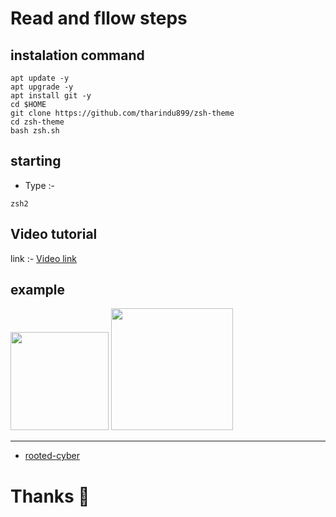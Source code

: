 # Read and fllow steps

## instalation command

```code
apt update -y
apt upgrade -y
apt install git -y
cd $HOME
git clone https://github.com/tharindu899/zsh-theme
cd zsh-theme
bash zsh.sh
```

## starting

- Type :-

 ```zsh2```
 
 ## Video tutorial

link :- [Video link](https://youtu.be/2krTPrMHG80)

 
 ## example 
 
<img src="https://raw.githubusercontent.com/tharindu899/addon/main/termux/zsh/img/zsh.jpg" width="157"> <img src="https://github.com/rooted-cyber/image-upload/raw/master/zsh2.png" width="195">

__________________________________________


- [rooted-cyber](https://github.com/rooted-cyber)
# Thanks 🙏